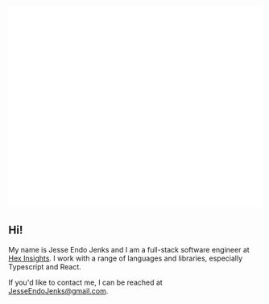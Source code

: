 <div style="text-align: center;">
    <img src="banner.svg" width="800" height="400" alt="Jesse Endo Jenks">
</div>

## Hi!

My name is Jesse Endo Jenks and I am a full-stack software engineer at
<a target="_blank"
    rel="noreferrer"
    href="http://www.hexinsights.com"
    title="Hex Insights" >Hex Insights</a>. I work with a range of languages and
libraries, especially Typescript and React.

If you'd like to contact me, I can be reached at
<a href="mailto:jesseendojenks@gmail.com?Subject=Hello%20There!"
    >JesseEndoJenks@gmail.com</a>.